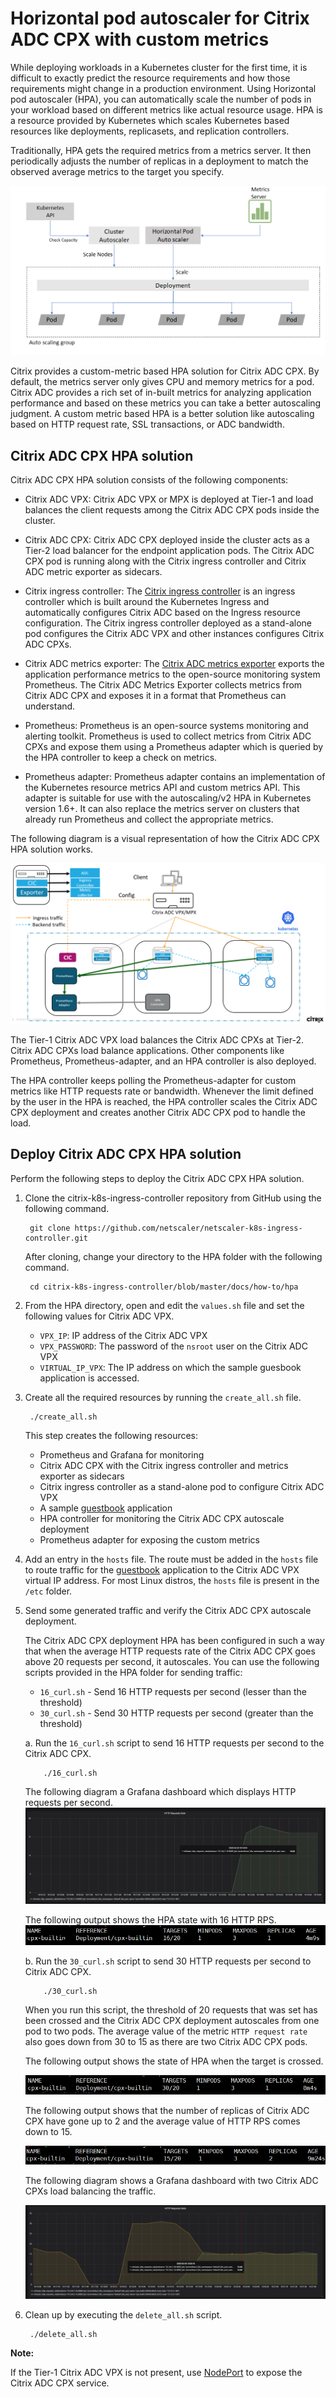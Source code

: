 # Horizontal pod autoscaler for Citrix ADC CPX with custom metrics

While deploying workloads in a Kubernetes cluster for the first time, it is difficult to exactly predict the resource requirements and how those requirements might change in a production environment. Using Horizontal pod autoscaler (HPA), you can automatically scale the number of pods in your workload based on different metrics like actual resource usage. HPA is a resource provided by Kubernetes which scales Kubernetes based resources like deployments, replicasets, and replication controllers.

Traditionally, HPA gets the required metrics from a metrics server. It then periodically adjusts the number of replicas in a deployment to match the observed average metrics to the target you specify.

![HPA-traditional-metric-server](../media/hpa-metrics-server.png)

Citrix provides a custom-metric based HPA solution for Citrix ADC CPX.
By default, the metrics server only gives CPU and memory metrics for a pod.
Citrix ADC provides a rich set of in-built metrics for analyzing application performance and based on these metrics you can take a better autoscaling judgment. A custom metric based HPA is a better solution like autoscaling based on HTTP request rate, SSL transactions, or ADC bandwidth.

## Citrix ADC CPX HPA solution

Citrix ADC CPX HPA solution consists of the following components:

- Citrix ADC VPX: Citrix ADC VPX or MPX is deployed at Tier-1 and load balances the client requests among the Citrix ADC CPX pods inside the cluster.

- Citrix ADC CPX: Citrix ADC CPX deployed inside the cluster acts as a Tier-2 load balancer for the endpoint application pods. The Citrix ADC CPX pod is running along with the Citrix ingress controller and Citrix ADC metric exporter as sidecars.

- Citrix ingress controller: The [Citrix ingress controller](https://github.com/netscaler/netscaler-k8s-ingress-controller) is an ingress controller which is built around the Kubernetes Ingress and automatically configures Citrix ADC based on the Ingress resource configuration. The Citrix ingress controller deployed as a stand-alone pod configures the Citrix ADC VPX and other instances configures Citrix ADC CPXs.

- Citrix ADC metrics exporter: The [Citrix ADC metrics exporter]((https://github.com/citrix/citrix-adc-metrics-exporter)) exports the application performance metrics to the open-source monitoring system Prometheus. The Citrix ADC Metrics Exporter collects metrics from Citrix ADC CPX and exposes it in a format that Prometheus can understand.

- Prometheus: Prometheus is an open-source systems monitoring and alerting toolkit. Prometheus is used to collect metrics from Citrix ADC CPXs and expose them using a Prometheus adapter which is queried by the HPA controller to keep a check on metrics.

- Prometheus adapter: Prometheus adapter contains an implementation of the Kubernetes resource metrics API and custom metrics API. This adapter is suitable for use with the autoscaling/v2 HPA in Kubernetes version 1.6+. It can also replace the metrics server on clusters that already run Prometheus and collect the appropriate metrics.

The following diagram is a visual representation of how the Citrix ADC CPX HPA solution works.

![Citrix-cpx-hpa-solution](../media/citrix-cpx-hpa-solution.png)


The Tier-1 Citrix ADC VPX load balances the Citrix ADC CPXs at Tier-2. Citrix ADC CPXs load balance applications. Other components like Prometheus, Prometheus-adapter, and an HPA controller is also deployed.

The HPA controller keeps polling the Prometheus-adapter for custom metrics like HTTP requests rate or bandwidth. Whenever the limit defined by the user in the HPA is reached, the HPA controller scales the Citrix ADC CPX deployment and creates another Citrix ADC CPX pod to handle the load.

## Deploy Citrix ADC CPX HPA solution

Perform the following steps to deploy the Citrix ADC CPX HPA solution.

1. Clone the citrix-k8s-ingress-controller repository from GitHub using the following command.

        git clone https://github.com/netscaler/netscaler-k8s-ingress-controller.git

    After cloning, change your directory to the HPA folder with the following command.

        cd citrix-k8s-ingress-controller/blob/master/docs/how-to/hpa

2. From the HPA directory, open and edit the `values.sh` file and set the following values for Citrix ADC VPX.

   
    - `VPX_IP`: IP address of the Citrix ADC VPX 
    - `VPX_PASSWORD`: The password of the `nsroot` user on the Citrix ADC VPX
    - `VIRTUAL_IP_VPX`: The IP address on which the sample guesbook application is accessed.
  
1. Create all the required resources by running the `create_all.sh` file.

        ./create_all.sh

    This step creates the following resources:

    - Prometheus and Grafana for monitoring
    - Citrix ADC CPX with the Citrix ingress controller and metrics exporter as sidecars
    - Citrix ingress controller as a stand-alone pod to configure Citrix ADC VPX
    - A sample [guestbook](http://www.guestbook.com) application
    - HPA controller for monitoring the Citrix ADC CPX autoscale deployment
    - Prometheus adapter for exposing the custom metrics

3. Add an entry in the `hosts` file. The route must be added in the `hosts` file to route traffic for the [guestbook](http://www.guestbook.com) application to the Citrix ADC VPX virtual IP address.
For most Linux distros, the `hosts` file is present in the `/etc` folder.

1. Send some generated traffic and verify the Citrix ADC CPX autoscale deployment.

    The Citrix ADC CPX deployment HPA has been configured in such a way that when the average HTTP requests rate of the Citrix ADC CPX goes above 20 requests per second, it autoscales. You can use the following scripts provided in the HPA folder for sending traffic:

      - `16_curl.sh` - Send 16 HTTP requests per second (lesser than the threshold)
      - `30_curl.sh` - Send 30 HTTP requests per second (greater than the threshold)
  

    a. Run the `16_curl.sh` script to send 16 HTTP requests per second to the Citrix ADC CPX.
        
           ./16_curl.sh

    The following diagram a Grafana dashboard which displays HTTP requests per second.
    ![Grafana dashboard when 16 HTTP requests are sent per second](../media/HTTP-request-1.png)
       
    The following output shows the HPA state with 16 HTTP RPS.
        ![HPA state with 16 HTTP RPS](../media/HTTP-request-2.png)

      
    b. Run the `30_curl.sh` script to send 30 HTTP requests per second to Citrix ADC CPX.
   
           ./30_curl.sh

    When you run this script, the threshold of 20 requests that was set has been crossed and the Citrix ADC CPX deployment autoscales from one pod to two pods. The average value of the metric `HTTP request rate` also goes down from 30 to 15 as there are two Citrix ADC CPX pods.
      
    The following output shows the state of HPA when the target is crossed.

    ![HPA-cpx-exceeding-threshold](../media/HTTP-request-3.png)

    The following output shows that the number of replicas of Citrix ADC CPX have gone up to 2 and the average value of HTTP RPS comes down to 15.

    ![CPX-autoscale](../media/HTTP-request-4.png)
       

    The following diagram shows a Grafana dashboard with two Citrix ADC CPXs load balancing the traffic.
     
    ![HPA-grafana-dashboard](../media/HTTP-request-5.png)

2. Clean up by executing the `delete_all.sh` script.


        ./delete_all.sh

**Note:**

If the Tier-1 Citrix ADC VPX is not present, use [NodePort](https://kubernetes.io/docs/concepts/services-networking/service/#nodeport) to expose the Citrix ADC CPX service.